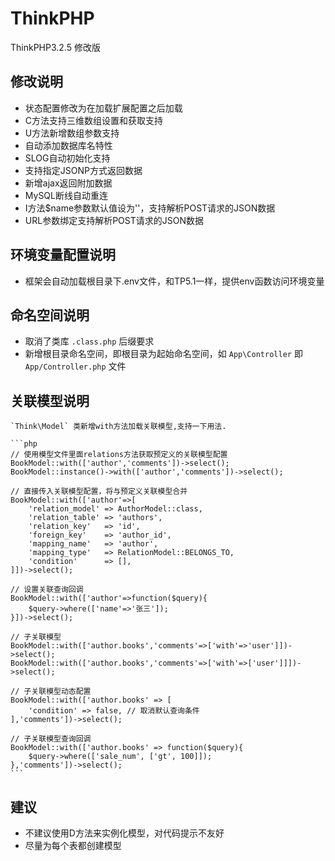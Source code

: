 # ThinkPHP

ThinkPHP3.2.5 修改版

## 修改说明

- 状态配置修改为在加载扩展配置之后加载
- C方法支持三维数组设置和获取支持
- U方法新增数组参数支持
- 自动添加数据库名特性
- SLOG自动初始化支持
- 支持指定JSONP方式返回数据
- 新增ajax返回附加数据
- MySQL断线自动重连
- I方法$name参数默认值设为''，支持解析POST请求的JSON数据
- URL参数绑定支持解析POST请求的JSON数据

## 环境变量配置说明

- 框架会自动加载根目录下.env文件，和TP5.1一样，提供env函数访问环境变量

## 命名空间说明

- 取消了类库 `.class.php` 后缀要求
- 新增根目录命名空间，即根目录为起始命名空间，如 `App\Controller` 即 `App/Controller.php` 文件

## 关联模型说明

    `Think\Model` 类新增with方法加载关联模型,支持一下用法.

    ```php
    // 使用模型文件里面relations方法获取预定义的关联模型配置
    BookModel::with(['author','comments'])->select();
    BookModel::instance()->with(['author','comments'])->select();

    // 直接传入关联模型配置，将与预定义关联模型合并
    BookModel::with(['author'=>[
        'relation_model' => AuthorModel::class,
        'relation_table' => 'authors',
        'relation_key'   => 'id',
        'foreign_key'    => 'author_id',
        'mapping_name'   => 'author',
        'mapping_type'   => RelationModel::BELONGS_TO,
        'condition'      => [],
    ]])->select();

    // 设置关联查询回调
    BookModel::with(['author'=>function($query){
        $query->where(['name'=>'张三']);
    }])->select();

    // 子关联模型
    BookModel::with(['author.books','comments'=>['with'=>'user']])->select();
    BookModel::with(['author.books','comments'=>['with'=>['user']]])->select();

    // 子关联模型动态配置
    BookModel::with(['author.books' => [
        'condition' => false, // 取消默认查询条件
    ],'comments'])->select();

    // 子关联模型查询回调
    BookModel::with(['author.books' => function($query){
        $query->where(['sale_num', ['gt', 100]]);
    },'comments'])->select();
    ```

## 建议

- 不建议使用D方法来实例化模型，对代码提示不友好
- 尽量为每个表都创建模型
